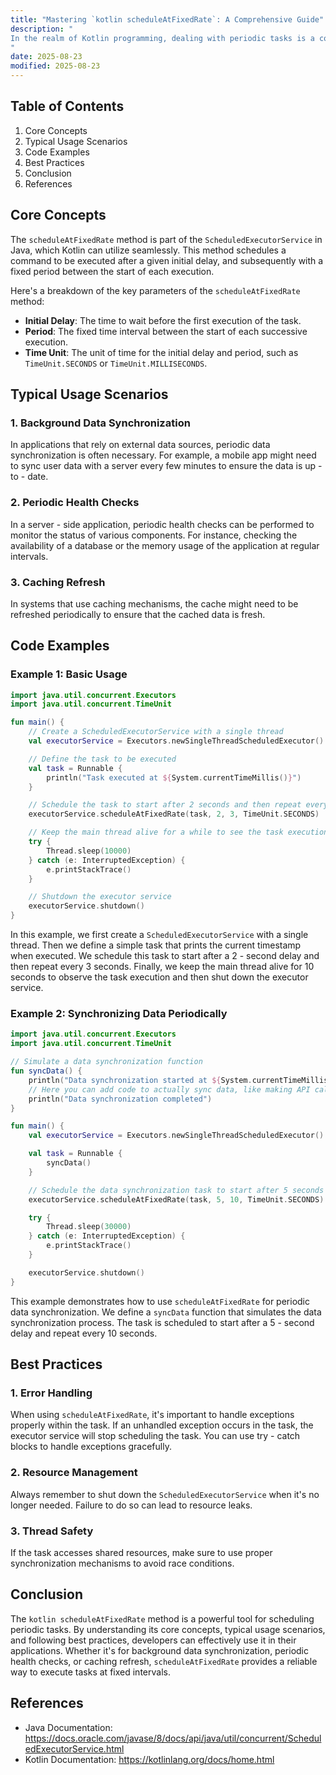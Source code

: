 ```yaml
---
title: "Mastering `kotlin scheduleAtFixedRate`: A Comprehensive Guide"
description: "
In the realm of Kotlin programming, dealing with periodic tasks is a common requirement. The `scheduleAtFixedRate` method plays a crucial role in achieving this. It allows developers to schedule a task to be executed repeatedly at a fixed interval. This feature is particularly useful in scenarios such as background data synchronization, periodic health checks, and more. In this blog post, we will explore the core concepts, typical usage scenarios, and best practices related to `kotlin scheduleAtFixedRate`.
"
date: 2025-08-23
modified: 2025-08-23
---
```


## Table of Contents
1. Core Concepts
2. Typical Usage Scenarios
3. Code Examples
4. Best Practices
5. Conclusion
6. References

## Core Concepts
The `scheduleAtFixedRate` method is part of the `ScheduledExecutorService` in Java, which Kotlin can utilize seamlessly. This method schedules a command to be executed after a given initial delay, and subsequently with a fixed period between the start of each execution.

Here's a breakdown of the key parameters of the `scheduleAtFixedRate` method:
- **Initial Delay**: The time to wait before the first execution of the task.
- **Period**: The fixed time interval between the start of each successive execution.
- **Time Unit**: The unit of time for the initial delay and period, such as `TimeUnit.SECONDS` or `TimeUnit.MILLISECONDS`.

## Typical Usage Scenarios
### 1. Background Data Synchronization
In applications that rely on external data sources, periodic data synchronization is often necessary. For example, a mobile app might need to sync user data with a server every few minutes to ensure the data is up - to - date.

### 2. Periodic Health Checks
In a server - side application, periodic health checks can be performed to monitor the status of various components. For instance, checking the availability of a database or the memory usage of the application at regular intervals.

### 3. Caching Refresh
In systems that use caching mechanisms, the cache might need to be refreshed periodically to ensure that the cached data is fresh.

## Code Examples
### Example 1: Basic Usage
```kotlin
import java.util.concurrent.Executors
import java.util.concurrent.TimeUnit

fun main() {
    // Create a ScheduledExecutorService with a single thread
    val executorService = Executors.newSingleThreadScheduledExecutor()

    // Define the task to be executed
    val task = Runnable {
        println("Task executed at ${System.currentTimeMillis()}")
    }

    // Schedule the task to start after 2 seconds and then repeat every 3 seconds
    executorService.scheduleAtFixedRate(task, 2, 3, TimeUnit.SECONDS)

    // Keep the main thread alive for a while to see the task execution
    try {
        Thread.sleep(10000)
    } catch (e: InterruptedException) {
        e.printStackTrace()
    }

    // Shutdown the executor service
    executorService.shutdown()
}
```
In this example, we first create a `ScheduledExecutorService` with a single thread. Then we define a simple task that prints the current timestamp when executed. We schedule this task to start after a 2 - second delay and then repeat every 3 seconds. Finally, we keep the main thread alive for 10 seconds to observe the task execution and then shut down the executor service.

### Example 2: Synchronizing Data Periodically
```kotlin
import java.util.concurrent.Executors
import java.util.concurrent.TimeUnit

// Simulate a data synchronization function
fun syncData() {
    println("Data synchronization started at ${System.currentTimeMillis()}")
    // Here you can add code to actually sync data, like making API calls
    println("Data synchronization completed")
}

fun main() {
    val executorService = Executors.newSingleThreadScheduledExecutor()

    val task = Runnable {
        syncData()
    }

    // Schedule the data synchronization task to start after 5 seconds and repeat every 10 seconds
    executorService.scheduleAtFixedRate(task, 5, 10, TimeUnit.SECONDS)

    try {
        Thread.sleep(30000)
    } catch (e: InterruptedException) {
        e.printStackTrace()
    }

    executorService.shutdown()
}
```
This example demonstrates how to use `scheduleAtFixedRate` for periodic data synchronization. We define a `syncData` function that simulates the data synchronization process. The task is scheduled to start after a 5 - second delay and repeat every 10 seconds.

## Best Practices
### 1. Error Handling
When using `scheduleAtFixedRate`, it's important to handle exceptions properly within the task. If an unhandled exception occurs in the task, the executor service will stop scheduling the task. You can use try - catch blocks to handle exceptions gracefully.

### 2. Resource Management
Always remember to shut down the `ScheduledExecutorService` when it's no longer needed. Failure to do so can lead to resource leaks.

### 3. Thread Safety
If the task accesses shared resources, make sure to use proper synchronization mechanisms to avoid race conditions.

## Conclusion
The `kotlin scheduleAtFixedRate` method is a powerful tool for scheduling periodic tasks. By understanding its core concepts, typical usage scenarios, and following best practices, developers can effectively use it in their applications. Whether it's for background data synchronization, periodic health checks, or caching refresh, `scheduleAtFixedRate` provides a reliable way to execute tasks at fixed intervals.

## References
- Java Documentation: https://docs.oracle.com/javase/8/docs/api/java/util/concurrent/ScheduledExecutorService.html
- Kotlin Documentation: https://kotlinlang.org/docs/home.html